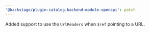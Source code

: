```yaml
---
'@backstage/plugin-catalog-backend-module-openapi': patch
---
```


Added support to use the `UrlReaders` when `$ref` pointing to a URL.

